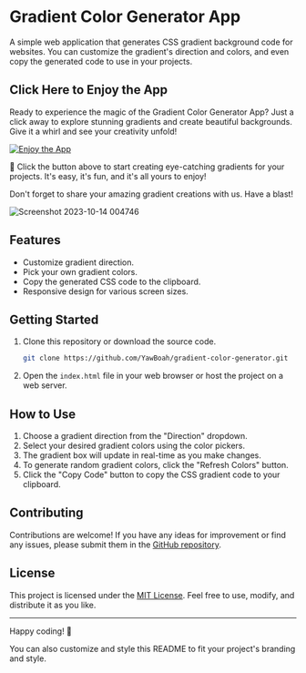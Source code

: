 # Gradient Color Generator App

A simple web application that generates CSS gradient background code for websites. You can customize the gradient's direction and colors, and even copy the generated code to use in your projects. 

## Click Here to Enjoy the App

Ready to experience the magic of the Gradient Color Generator App? Just a click away to explore stunning gradients and create beautiful backgrounds. Give it a whirl and see your creativity unfold!

[![Enjoy the App](link-to-your-app-here)](link-to-your-app-here)

🌈 Click the button above to start creating eye-catching gradients for your projects. It's easy, it's fun, and it's all yours to enjoy!

Don't forget to share your amazing gradient creations with us. Have a blast!


![Screenshot 2023-10-14 004746](https://github.com/YawBoah/Gradient-Color-Generator/assets/126890146/1506b5c4-e7e6-47a4-802b-4497f0999b4d)

## Features

- Customize gradient direction.
- Pick your own gradient colors.
- Copy the generated CSS code to the clipboard.
- Responsive design for various screen sizes.

## Getting Started

1. Clone this repository or download the source code.
   
   ```bash
   git clone https://github.com/YawBoah/gradient-color-generator.git


2. Open the `index.html` file in your web browser or host the project on a web server.

## How to Use

1. Choose a gradient direction from the "Direction" dropdown.
2. Select your desired gradient colors using the color pickers.
3. The gradient box will update in real-time as you make changes.
4. To generate random gradient colors, click the "Refresh Colors" button.
5. Click the "Copy Code" button to copy the CSS gradient code to your clipboard.

## Contributing

Contributions are welcome! If you have any ideas for improvement or find any issues, please submit them in the [GitHub repository](https://github.com/YawBoah/Gradient-Color-Generator).

## License

This project is licensed under the [MIT License](LICENSE). Feel free to use, modify, and distribute it as you like.

---

Happy coding! 🌈

You can also customize and style this README to fit your project's branding and style.

